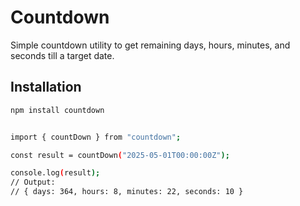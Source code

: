 # Countdown

Simple countdown utility to get remaining days, hours, minutes, and seconds till a target date.

## Installation

```bash
npm install countdown


import { countDown } from "countdown";

const result = countDown("2025-05-01T00:00:00Z");

console.log(result);
// Output:
// { days: 364, hours: 8, minutes: 22, seconds: 10 }